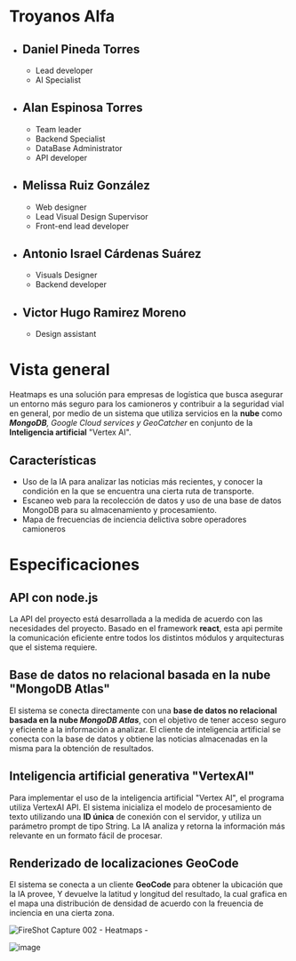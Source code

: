 ﻿#	 Troyanos Alfa

 - ## Daniel Pineda Torres
	 - Lead developer
	 - AI Specialist
 - ## Alan Espinosa Torres
	 - Team leader
	 - Backend Specialist
	 - DataBase Administrator
	 - API developer
 - ## Melissa Ruiz González
	 - Web designer
	 - Lead Visual Design Supervisor
	 - Front-end lead developer
 - ## Antonio Israel Cárdenas Suárez
	 - Visuals Designer
	 - Backend developer
 - ## Victor Hugo Ramirez Moreno
	 - Design assistant

# Vista general
Heatmaps es una solución para empresas de logística que busca asegurar un entorno más seguro para los camioneros y contribuir a la seguridad vial en general, por medio de un sistema que utiliza servicios en la **nube** como _**MongoDB**, Google Cloud services y GeoCatcher_ en conjunto de la **Inteligencia artificial** "Vertex AI".
## Características

 - Uso de la IA para analizar las noticias más recientes, y conocer la condición en la que se encuentra una cierta ruta de transporte.
 - Escaneo web para la recolección de datos y uso de una base de datos MongoDB para su almacenamiento y procesamiento.
 - Mapa de frecuencias de inciencia delictiva sobre operadores camioneros

# Especificaciones
## API con node.js
La API del proyecto está desarrollada a la medida de acuerdo con las necesidades del proyecto. Basado en el framework **react**, esta api permite la comunicación eficiente entre todos los distintos módulos y arquitecturas que el sistema requiere.
## Base de datos no relacional basada en la nube "MongoDB Atlas"
El sistema se conecta directamente con una **base de datos no relacional basada en la nube _MongoDB Atlas_**, con el objetivo de tener acceso seguro y eficiente a la información a analizar. El cliente de inteligencia artificial se conecta con la base de datos y obtiene las noticias almacenadas en la misma para la obtención de resultados.

## Inteligencia artificial generativa "VertexAI"
Para implementar el uso de la inteligencia artificial "Vertex AI", el programa utiliza VertexAI API. El sistema inicializa el modelo de procesamiento de texto utilizando una **ID única** de conexión con el servidor, y utiliza un parámetro prompt de tipo String. La IA analiza y retorna la información más relevante en un formato fácil de procesar.

## Renderizado de localizaciones GeoCode
El sistema se conecta a un cliente **GeoCode** para obtener la ubicación que la IA provee, Y devuelve la latitud y longitud del resultado, la cual grafica en el mapa una distribución de densidad de acuerdo con la freuencia de inciencia en una cierta zona.

![FireShot Capture 002 - Heatmaps - ](https://github.com/WeirdCatAFK/Heatmaps2024/assets/131494424/b0d5eeee-f1f5-4806-8a50-dd84e42fabaa)

![image](https://github.com/WeirdCatAFK/Heatmaps2024/assets/131494424/3bbcacc1-9996-44df-a9a7-888b73f5da37)

